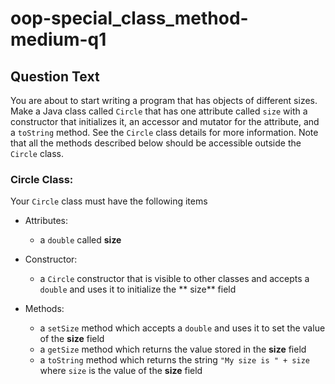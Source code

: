 # oop-special_class_method-medium-q1

## Question Text

You are about to start writing a program that has objects of different sizes. Make a Java class called `Circle`
that has one attribute called `size` with a constructor that initializes it, an accessor and mutator for the attribute,
and a `toString` method. See the `Circle` class details for more information. Note that all the methods described below
should be accessible outside the `Circle` class.

### Circle Class:

Your `Circle` class must have the following items

- Attributes:
    - a `double` called **size**

- Constructor:
    - a `Circle` constructor that is visible to other classes and accepts a `double` and uses it to initialize the **
      size** field

- Methods:
    - a `setSize` method which accepts a `double` and uses it to set the value of the **size** field
    - a `getSize` method which returns the value stored in the **size** field
    - a `toString` method which returns the string `"My size is " + size` where `size` is the value of the **size**
      field
